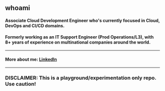 ## whoami 

#### Associate Cloud Development Engineer who's currently focused in Cloud, DevOps and CI/CD domains. 
#### Formerly working as an IT Support Engineer (Prod Operations/L3), with 8+ years of experience on multinational companies around the world.

---

#### More about me: [LinkedIn](https://www.linkedin.com/in/pedro-ivo-raimundo/) 

---

### DISCLAIMER: This is a playground/experimentation only repo. Use caution!
